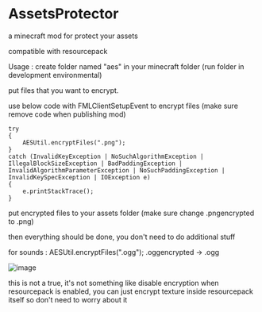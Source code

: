 # AssetsProtector
 a minecraft mod for protect your assets

compatible with resourcepack

Usage :
create folder named "aes" in your minecraft folder (run folder in development environmental)

put files that you want to encrypt.

use below code with FMLClientSetupEvent to encrypt files (make sure remove code when publishing mod)

```
try
{
    AESUtil.encryptFiles(".png");
}
catch (InvalidKeyException | NoSuchAlgorithmException | IllegalBlockSizeException | BadPaddingException | InvalidAlgorithmParameterException | NoSuchPaddingException | InvalidKeySpecException | IOException e) 
{
    e.printStackTrace();
}
```

put encrypted files to your assets folder (make sure change .pngencrypted to .png)

then everything should be done, you don't need to do additional stuff

for sounds :
AESUtil.encryptFiles(".ogg");
.oggencrypted -> .ogg

![image](https://github.com/user-attachments/assets/4171449b-9b5f-4e1b-a902-39af7c77b146)

this is not a true, it's not something like disable encryption when resourcepack is enabled, you can just encrypt texture inside resourcepack itself so don't need to worry about it
